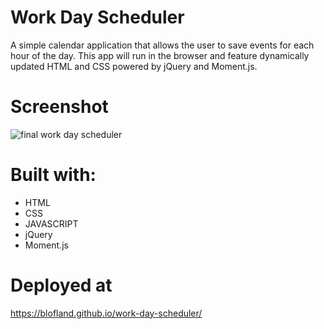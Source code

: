 # Work Day Scheduler

A simple calendar application that allows the user to save events for each hour of the day. This app will run in the browser and feature dynamically updated HTML and CSS powered by jQuery and Moment.js.

# Screenshot
![final work day scheduler](C:\Users\blue_\Desktop\challenges\work-day-scheduler\assets\document.png)

# Built with:
* HTML
* CSS
* JAVASCRIPT
* jQuery
* Moment.js

# Deployed at
https://blofland.github.io/work-day-scheduler/
